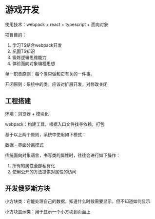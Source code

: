 # 游戏开发

使用技术：webpack + react + typescript + 面向对象

项目目的：

1. 学习TS结合webpack开发
2. 巩固TS知识
3. 锻炼逻辑思维能力
4. 体验面向对象编程思想

单一职责原则：每个类只做和它有关的一件事。

开闭原则：系统中的类，应该对扩展开发，对修改关闭

## 工程搭建

环境：浏览器 + 模块化

webpack：构建工具，根据入口文件找寻依赖，打包

基于以上两个原则，系统中使用如下模式：

数据 - 界面分离模式

传统面向对象语言，书写类的属性时，往往会进行如下操作：

1. 所有的属性全部私有化
2. 使用公开的方法提供对属性的访问

## 开发俄罗斯方块

小方块类：它能处理自己的数据，知道什么时候需要显示，但不知道如何显示

小方块显示类：用于显示一个小方块到页面上

